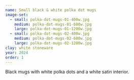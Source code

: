 ```yaml
---
name: Small black & white polka dot mugs
image-set:
  - small: polka-dot-mugs-01-400w.jpg
    medium: polka-dot-mugs-01-600w.jpg
    large: polka-dot-mugs-01-1200w.jpg
  - small: polka-dot-mugs-02-400w.jpg
    medium: polka-dot-mugs-02-600w.jpg
    large: polka-dot-mugs-02-1200w.jpg
clay: white stoneware
year: 2024
order: 1
---
```


Black mugs with white polka dots and a white satin interior.